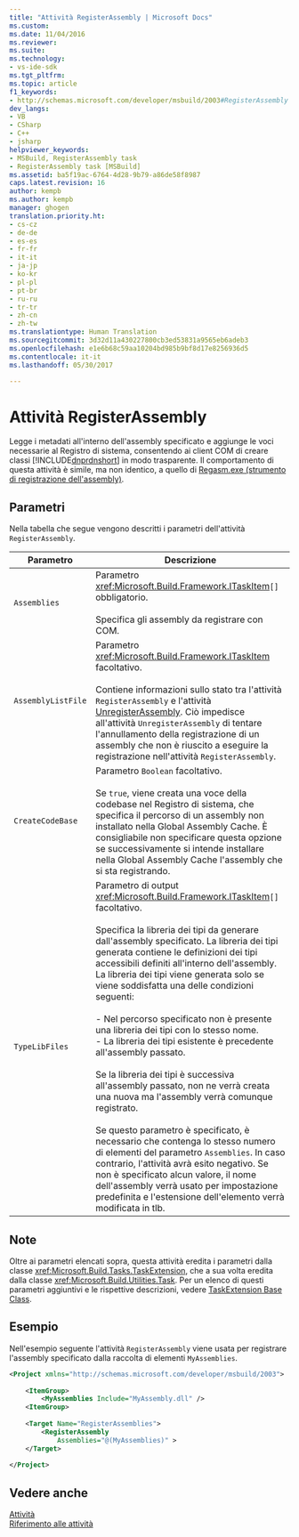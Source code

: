 ```yaml
---
title: "Attività RegisterAssembly | Microsoft Docs"
ms.custom: 
ms.date: 11/04/2016
ms.reviewer: 
ms.suite: 
ms.technology:
- vs-ide-sdk
ms.tgt_pltfrm: 
ms.topic: article
f1_keywords:
- http://schemas.microsoft.com/developer/msbuild/2003#RegisterAssembly
dev_langs:
- VB
- CSharp
- C++
- jsharp
helpviewer_keywords:
- MSBuild, RegisterAssembly task
- RegisterAssembly task [MSBuild]
ms.assetid: ba5f19ac-6764-4d28-9b79-a86de58f8987
caps.latest.revision: 16
author: kempb
ms.author: kempb
manager: ghogen
translation.priority.ht:
- cs-cz
- de-de
- es-es
- fr-fr
- it-it
- ja-jp
- ko-kr
- pl-pl
- pt-br
- ru-ru
- tr-tr
- zh-cn
- zh-tw
ms.translationtype: Human Translation
ms.sourcegitcommit: 3d32d11a430227800cb3ed53831a9565eb6adeb3
ms.openlocfilehash: e1e6b68c59aa10204bd985b9bf8d17e8256936d5
ms.contentlocale: it-it
ms.lasthandoff: 05/30/2017

---
```

# <a name="registerassembly-task"></a>Attività RegisterAssembly
Legge i metadati all'interno dell'assembly specificato e aggiunge le voci necessarie al Registro di sistema, consentendo ai client COM di creare classi [!INCLUDE[dnprdnshort](../code-quality/includes/dnprdnshort_md.md)] in modo trasparente. Il comportamento di questa attività è simile, ma non identico, a quello di [Regasm.exe (strumento di registrazione dell'assembly)](/dotnet/framework/tools/regasm-exe-assembly-registration-tool).  
  
## <a name="parameters"></a>Parametri  
 Nella tabella che segue vengono descritti i parametri dell'attività `RegisterAssembly`.  
  
|Parametro|Descrizione|  
|---------------|-----------------|  
|`Assemblies`|Parametro <xref:Microsoft.Build.Framework.ITaskItem>`[]` obbligatorio.<br /><br /> Specifica gli assembly da registrare con COM.|  
|`AssemblyListFile`|Parametro <xref:Microsoft.Build.Framework.ITaskItem> facoltativo.<br /><br /> Contiene informazioni sullo stato tra l'attività `RegisterAssembly` e l'attività [UnregisterAssembly](../msbuild/unregisterassembly-task.md). Ciò impedisce all'attività `UnregisterAssembly` di tentare l'annullamento della registrazione di un assembly che non è riuscito a eseguire la registrazione nell'attività `RegisterAssembly`.|  
|`CreateCodeBase`|Parametro `Boolean` facoltativo.<br /><br /> Se `true`, viene creata una voce della codebase nel Registro di sistema, che specifica il percorso di un assembly non installato nella Global Assembly Cache. È consigliabile non specificare questa opzione se successivamente si intende installare nella Global Assembly Cache l'assembly che si sta registrando.|  
|`TypeLibFiles`|Parametro di output <xref:Microsoft.Build.Framework.ITaskItem>`[]` facoltativo.<br /><br /> Specifica la libreria dei tipi da generare dall'assembly specificato. La libreria dei tipi generata contiene le definizioni dei tipi accessibili definiti all'interno dell'assembly. La libreria dei tipi viene generata solo se viene soddisfatta una delle condizioni seguenti:<br /><br /> -   Nel percorso specificato non è presente una libreria dei tipi con lo stesso nome.<br />-   La libreria dei tipi esistente è precedente all'assembly passato.<br /><br /> Se la libreria dei tipi è successiva all'assembly passato, non ne verrà creata una nuova ma l'assembly verrà comunque registrato.<br /><br /> Se questo parametro è specificato, è necessario che contenga lo stesso numero di elementi del parametro `Assemblies`. In caso contrario, l'attività avrà esito negativo. Se non è specificato alcun valore, il nome dell'assembly verrà usato per impostazione predefinita e l'estensione dell'elemento verrà modificata in tlb.|  
  
## <a name="remarks"></a>Note  
 Oltre ai parametri elencati sopra, questa attività eredita i parametri dalla classe <xref:Microsoft.Build.Tasks.TaskExtension>, che a sua volta eredita dalla classe <xref:Microsoft.Build.Utilities.Task>. Per un elenco di questi parametri aggiuntivi e le rispettive descrizioni, vedere [TaskExtension Base Class](../msbuild/taskextension-base-class.md).  
  
## <a name="example"></a>Esempio  
 Nell'esempio seguente l'attività `RegisterAssembly` viene usata per registrare l'assembly specificato dalla raccolta di elementi `MyAssemblies`.  
  
```xml  
<Project xmlns="http://schemas.microsoft.com/developer/msbuild/2003">  
  
    <ItemGroup>  
        <MyAssemblies Include="MyAssembly.dll" />  
    <ItemGroup>  
  
    <Target Name="RegisterAssemblies">  
        <RegisterAssembly  
            Assemblies="@(MyAssemblies)" >  
    </Target>  
  
</Project>  
```  
  
## <a name="see-also"></a>Vedere anche  
 [Attività](../msbuild/msbuild-tasks.md)   
 [Riferimento alle attività](../msbuild/msbuild-task-reference.md)
